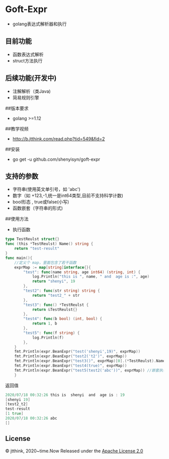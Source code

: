 # Goft-Expr
* golang表达式解析器和执行
## 目前功能
* 函数表达式解析
* struct方法执行

## 后续功能(开发中)
* 注解解析（类Java)
* 简易规则引擎

##版本要求
* golang >=1.12
 
##教学视频
* http://b.jtthink.com/read.php?tid=549&fid=2

##安装
* go get -u github.com/shenyisyn/goft-expr

## 支持的参数
* 字符串(使用英文单引号，如 'abc')
* 数字（如 +123,-1,统一是int64类型,目前不支持科学计数)
* bool形态 , true或false(小写)
* 函数嵌套（字符串的形式)

##使用方法

* 执行函数
```go
type TestReulst struct{}
func (this *TestReulst) Name() string {
	return "test-result"
}
func main(){
	//定义个 map，里面包含了若干函数
	exprMap := map[string]interface{}{
		"test": func(name string, age int64) (string, int) {
			log.Println("this is ", name, " and  age is :", age)
			return "shenyi", 19
		},
		"test2": func(str string) string {
			return "test2_" + str
		},
		"test3": func() *TestReulst {
			return &TestReulst{}
		},
		"test4": func(b bool) (int, bool) {
			return 1, b
		},
		"test5": func(f string) {
			log.Println(f)
		},
	}
	fmt.Println(expr.BeanExpr("test('shenyi',19)", exprMap))
	fmt.Println(expr.BeanExpr("test2('t2')", exprMap))
	fmt.Println(expr.BeanExpr("test3()", exprMap)[0].(*TestReulst).Name())
	fmt.Println(expr.BeanExpr("test4(true)", exprMap))
	fmt.Println(expr.BeanExpr("test5(test2('abc'))", exprMap)) //嵌套执行
	}
```
返回值
```go
2020/07/18 00:32:26 this is  shenyi  and  age is : 19
[shenyi 19]
[test2_t2]
test-result
[1 true]
2020/07/18 00:32:26 abc
[]


```

## License
© jtthink, 2020~time.Now
Released under the [Apache License 2.0](https://github.com/shenyisyn/goft-expr/blob/master/LICENSE)
